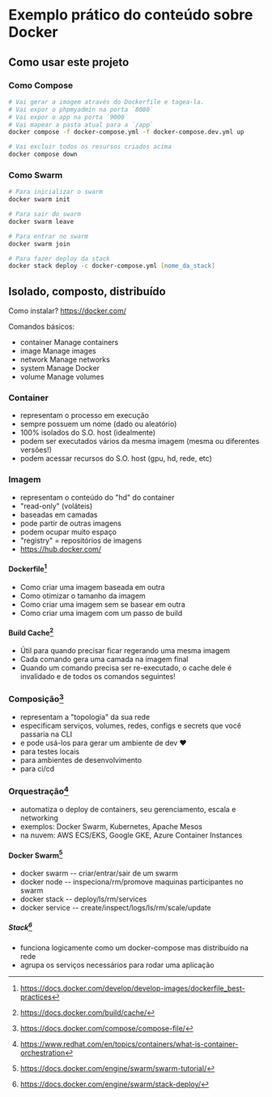 # Exemplo prático do conteúdo sobre Docker

## Como usar este projeto

### Como Compose

```zsh
# Vai gerar a imagem através do Dockerfile e tagea-la.
# Vai expor o phpmyadmin na porta `8080`
# Vai expor o app na porta `9000`
# Vai mapear a pasta atual para a `/app`
docker compose -f docker-compose.yml -f docker-compose.dev.yml up

# Vai excluir todos os resursos criados acima
docker compose down
```

### Como Swarm

```zsh
# Para inicializar o swarm
docker swarm init

# Para sair do swarm
docker swarm leave

# Para entrar no swarm
docker swarm join

# Para fazer deploy da stack
docker stack deploy -c docker-compose.yml [nome_da_stack]
```

## Isolado, composto, distribuído

Como instalar? https://docker.com/

Comandos básicos:

- container Manage containers
- image Manage images
- network Manage networks
- system Manage Docker
- volume Manage volumes

### Container

- representam o processo em execução
- sempre possuem um nome (dado ou aleatório)
- 100% isolados do S.O. host (idealmente)
- podem ser executados vários da mesma imagem (mesma ou diferentes versões!)
- podem acessar recursos do S.O. host (gpu, hd, rede, etc)

### Imagem

- representam o conteúdo do "hd" do container
- "read-only" (voláteis)
- baseadas em camadas
- pode partir de outras imagens
- podem ocupar muito espaço
- "registry" = repositórios de imagens
- https://hub.docker.com/

#### Dockerfile[^1]

- Como criar uma imagem baseada em outra
- Como otimizar o tamanho da imagem
- Como criar uma imagem sem se basear em outra
- Como criar uma imagem com um passo de build

#### Build Cache[^2]

- Útil para quando precisar ficar regerando uma mesma imagem
- Cada comando gera uma camada na imagem final
- Quando um comando precisa ser re-executado, o cache dele é invalidado e de todos os comandos seguintes!

### Composição[^3]

- representam a "topologia" da sua rede
- especificam serviços, volumes, redes, configs e secrets que você passaria na CLI
- e pode usá-los para gerar um ambiente de dev ❤️
- para testes locais
- para ambientes de desenvolvimento
- para ci/cd

### Orquestração[^4]

- automatiza o deploy de containers, seu gerenciamento, escala e networking
- exemplos: Docker Swarm, Kubernetes, Apache Mesos
- na nuvem: AWS ECS/EKS, Google GKE, Azure Container Instances

#### Docker Swarm[^5]

- docker swarm -- criar/entrar/sair de um swarm
- docker node -- inspeciona/rm/promove maquinas participantes no swarm
- docker stack -- deploy/ls/rm/services
- docker service -- create/inspect/logs/ls/rm/scale/update

##### Stack[^6]

- funciona logicamente como um docker-compose mas distribuído na rede
- agrupa os serviços necessários para rodar uma aplicação

[^1]: https://docs.docker.com/develop/develop-images/dockerfile_best-practices
[^2]: https://docs.docker.com/build/cache/
[^3]: https://docs.docker.com/compose/compose-file/
[^4]: https://www.redhat.com/en/topics/containers/what-is-container-orchestration
[^5]: https://docs.docker.com/engine/swarm/swarm-tutorial/
[^6]: https://docs.docker.com/engine/swarm/stack-deploy/
